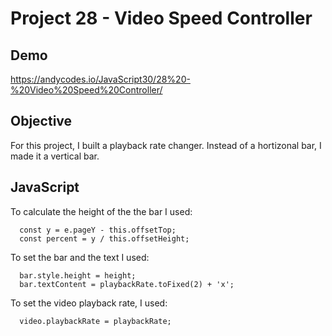 # Project 28 - Video Speed Controller

## Demo

https://andycodes.io/JavaScript30/28%20-%20Video%20Speed%20Controller/

## Objective

For this project, I built a playback rate changer. Instead of a hortizonal bar, I made it a vertical bar.

## JavaScript

To calculate the height of the the bar I used:

```
  const y = e.pageY - this.offsetTop;
  const percent = y / this.offsetHeight;
```

To set the bar and the text I used:

```
  bar.style.height = height;
  bar.textContent = playbackRate.toFixed(2) + 'x';
```

To set the video playback rate, I used:

```
  video.playbackRate = playbackRate;
```
